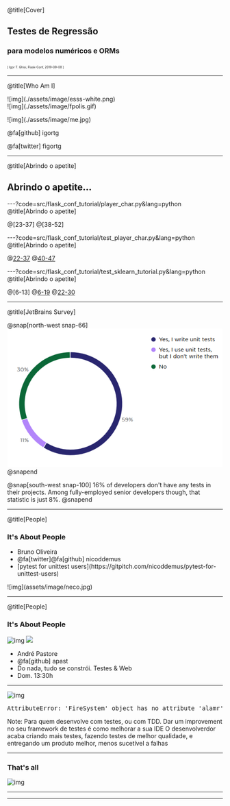 @title[Cover]

## Testes de Regressão
### para modelos numéricos e ORMs

<span style="font-size: 0.5em">[ Igor T. Ghisi, Flask-Conf, 2019-09-08 ]</span>

---
@title[Who Am I]

<div class="left">
![img](./assets/image/esss-white.png)<br>
![img](./assets/image/fpolis.gif)<br>

</div>

<div class="right">
<p>![img](./assets/image/me.jpg)</p>
<p>@fa[github] igortg</p>
<p>@fa[twitter] figortg</p>
</div>

---
@title[Abrindo o apetite]

## Abrindo o apetite...

---?code=src/flask_conf_tutorial/player_char.py&lang=python
@title[Abrindo o apetite]

@[23-37]
@[38-52]

---?code=src/flask_conf_tutorial/test_player_char.py&lang=python
@title[Abrindo o apetite]

@[22-37](antes)
@[40-47](depois)

---?code=src/flask_conf_tutorial/test_sklearn_tutorial.py&lang=python
@title[Abrindo o apetite]

@[6-13]
@[6-19](antes)
@[22-30](depois)

---
@title[JetBrains Survey]

@snap[north-west snap-66]
![img](assets/jetbrains-2018-tests.png)
@snapend

@snap[south-west snap-100]
16% of developers don't have any tests in their projects. Among fully-employed senior developers
though, that statistic is just 8%.
@snapend

---

@title[People]

### It's About People

<div class="left">
<ul>
<li>Bruno Oliveira</li>
<li>@fa[twitter]@fa[github] nicoddemus</li>
<li>[pytest for unittest users](https://gitpitch.com/nicoddemus/pytest-for-unittest-users)</li>
</ul>
 
</div>

<div class="right">
![img](assets/image/neco.jpg)
</div>

---
@title[People]

### It's About People

![img](assets/image/pastore.jpg)
<img src="./assets/memes/cafeeeee.gif" height="200"></img>
<ul>
    <li>André Pastore</li>
    <li>@fa[github] apast</li>
    <li>Do nada, tudo se constrói. Testes & Web</li>
    <li>Dom. 13:30h</li>
</ul>

---

![img](assets/memes/santos-fuel-tank-fire.jpg)

<pre class="attr-error">AttributeError: 'FireSystem' object has no attribute 'alamr'</pre> 

Note:
Para quem desenvolve com testes, ou com TDD.
Dar um improvement no seu framework de testes é como melhorar a sua IDE
O desenvolverdor acaba criando mais testes, fazendo testes de melhor qualidade,
e entregando um produto melhor, menos sucetível a falhas

---

### That's all

![img](assets/image/queen.gif)

---


---